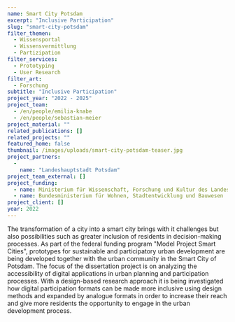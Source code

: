 ```yaml
---
name: Smart City Potsdam
excerpt: "Inclusive Participation"
slug: "smart-city-potsdam"
filter_themen:
  - Wissensportal
  - Wissensvermittlung
  - Partizipation
filter_services:
  - Prototyping
  - User Research
filter_art:
  - Forschung
subtitle: "Inclusive Participation"
project_year: "2022 - 2025"
project_team: 
  - /en/people/emilia-knabe
  - /en/people/sebastian-meier
project_material: ""
related_publications: []
related_projects: ""
featured_home: false
thumbnail: /images/uploads/smart-city-potsdam-teaser.jpg
project_partners: 
  - 
    name: "Landeshauptstadt Potsdam"
project_team_external: []
project_funding:
  - name: Ministerium für Wissenschaft, Forschung und Kultur des Landes Brandenburg
  - name: Bundesministerium für Wohnen, Stadtentwicklung und Bauwesen
project_client: []
year: 2022
---
```

The transformation of a city into a smart city brings with it challenges but also possibilities such as greater inclusion of residents in decision-making processes. As part of the federal funding program "Model Project Smart Cities", prototypes for sustainable and participatory urban development are being developed together with the urban community in the Smart City of Potsdam. The focus of the dissertation project is on analyzing the accessibility of digital applications in urban planning and participation processes. With a design-based research approach it is being investigated how digital participation formats can be made more inclusive using design methods and expanded by analogue formats in order to increase their reach and give more residents the opportunity to engage in the urban development process.